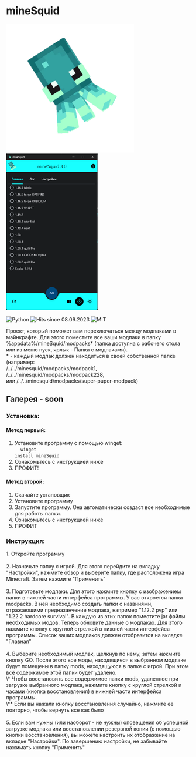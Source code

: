 # mineSquid
<p align="left">
  <img src="mineSquid.jpg" width="350" title="mineSquid - modpack switcher for minecraft"> 
  <img src="gallery\main_tab.png" width="250">
</p>
<p align="left">
  <img src="https://forthebadge.com/images/badges/made-with-python.svg" width="150" title="Python">
<img src="https://hits.seeyoufarm.com/api/count/incr/badge.svg?url=https%3A%2F%2Fgithub.com%2FSkrepysh%2FmineSquid&count_bg=%2379C83D&title_bg=%23555555&icon=&icon_color=%23E7E7E7&title=HITS&edge_flat=false" width="120" title="Hits since 08.09.2023">
<img src="https://img.shields.io/badge/License-MIT-yellow.svg" width="95" title="MIT">
</p>
Проект, который поможет вам переключаться между модпаками в майнкрафте. Для этого поместите все ваши модпаки в папку %appdata%/mineSquid/modpacks* (папка доступна с рабочего стола или из меню пуск, ярлык - Папка с модпаками).<br />
* - каждый модпак должен находиться в своей собственной папке (например:<br /> /../../minesquid/modpacks/modpack1,<br /> /../../minesquid/modpacks/modpack228,<br /> или /../../minesquid/modpacks/super-puper-modpack)<br />

<h2>Галерея - soon</h2>

<h3>Установка:</h3>
<h4>Метод первый:</h4>

1. Установите программу с помощью winget:<br />
&nbsp;&nbsp;&nbsp;&nbsp;<code>winget install mineSquid</code><br />
2. Ознакомьтесь с инструкцией ниже<br />
3. ПРОФИТ!<br />
 
<h4>Метод второй:</h4>

1. Скачайте установщик<br />
2. Установите программу<br />
3. Запустите программу. Она автоматически создаст все необходимые для работы папки.<br />
4. Ознакомьтесь с инструкцией ниже<br />
5. ПРОФИТ<br />

<h3>Инструкция:</h3>
1. Откройте программу<br /><br />
2. Назначьте папку с игрой. Для этого перейдите на вкладку "Настройки", нажмите обзор и выберите папку, где расположена игра Minecraft.
Затем нажмите "Применить"<br /><br />
3. Подготовьте модпаки. Для этого нажмите кнопку с изображением папки в нижней части интерфейса программы. У вас откроется папка modpacks. В ней необходимо создать папки с назвниями, отражающими предназанчение модпака, например "1.12.2 pvp" или 
"1.22.2 hardcore survival". В каждую из этих папок поместите jar файлы необходимых модов. Теперь обновите данные о модпаках. Для этого нажмите кнопку с круглой стрелкой в нижней части интерфейса программы. Список ваших модпаков должен отобразится на вкладке "Главная"<br /><br />
4. Выберите необходимый модпак, щелкнув по нему, затем нажмите кнопку GO. После этого все моды, находящиеся в выбранном модпаке будут помещены в папку mods, находящуюся в папке с игрой. При этом всё содержимое этой папки будет удалено.<br />
\* Чтобы восстановить все содержимое папки mods, удаленное при загрузке выбранного модпака, нажмите кнопку с круглой стрелкой и часами (кнопка восстановления) в нижней части интерфейса программы.<br /> 
\** Если вы нажали кнопку восстановления случайно, нажмите ее повторно, чтобы вернуть все как было<br /><br />
5. Если вам нужны (или наоборот - не нужны) оповещения об успешной загрузке модпака или восстановлении резервной копии (с помощью кнопки восстановления), вы можете настроить их отображение на вкладке "Настройки". По завершению настройки, не забывайте нажимать кнопку "Применить"
